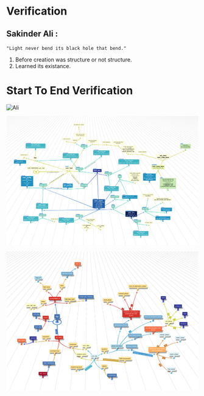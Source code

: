 # Verification

## Sakinder Ali :       
    "Light never bend its black hole that bend."

1. Before creation was structure or not structure.
2. Learned its existance.



# Start To End Verification

![Ali](https://github.com/zakinder/Verification/blob/main/Verification.png "Ali")

![Ali](https://github.com/zakinder/Verification/blob/main/rev3.png "Ali")

![Ali](https://github.com/zakinder/Verification/blob/main/uvm_top.png "Ali")
